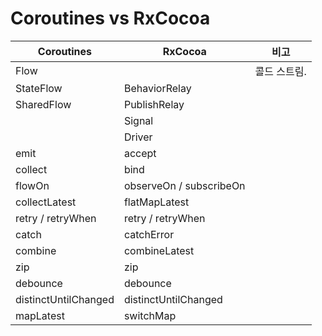 # Coroutines vs RxCocoa

| Coroutines | RxCocoa | 비고 |
| --- | --- | --- |
| Flow |  | 콜드 스트림. |
| StateFlow | BehaviorRelay |  |
| SharedFlow | PublishRelay |  |
|  | Signal |  |
|  | Driver |  |
| emit | accept |  |
| collect | bind |  |
| flowOn | observeOn / subscribeOn |  |
| collectLatest | flatMapLatest |  |
| retry / retryWhen | retry / retryWhen |  |
| catch | catchError |  |
| combine | combineLatest |  |
| zip | zip |  |
| debounce | debounce |  |
| distinctUntilChanged | distinctUntilChanged |  |
| mapLatest | switchMap |  |